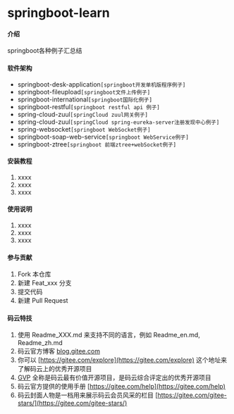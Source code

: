 # springboot-learn

#### 介绍
springboot各种例子汇总结

#### 软件架构
* springboot-desk-application`[springboot开发单机版程序例子]`
* springboot-fileupload`[springboot文件上传例子]`
* springboot-international`[springboot国际化例子]`
* springboot-restful`[springboot restful api 例子]`
* spring-cloud-zuul`[springCloud zuul网关例子]`
* spring-cloud-zuul`[springCloud spring-eureka-server注册发现中心例子]`
* spring-websocket`[springboot WebSocket例子]`
* springboot-soap-web-service`[springboot WebService例子]`
* springboot-ztree`[springboot 前端ztree+webSocket例子]`


#### 安装教程

1. xxxx
2. xxxx
3. xxxx

#### 使用说明

1. xxxx
2. xxxx
3. xxxx

#### 参与贡献

1. Fork 本仓库
2. 新建 Feat_xxx 分支
3. 提交代码
4. 新建 Pull Request


#### 码云特技

1. 使用 Readme\_XXX.md 来支持不同的语言，例如 Readme\_en.md, Readme\_zh.md
2. 码云官方博客 [blog.gitee.com](https://blog.gitee.com)
3. 你可以 [https://gitee.com/explore](https://gitee.com/explore) 这个地址来了解码云上的优秀开源项目
4. [GVP](https://gitee.com/gvp) 全称是码云最有价值开源项目，是码云综合评定出的优秀开源项目
5. 码云官方提供的使用手册 [https://gitee.com/help](https://gitee.com/help)
6. 码云封面人物是一档用来展示码云会员风采的栏目 [https://gitee.com/gitee-stars/](https://gitee.com/gitee-stars/)